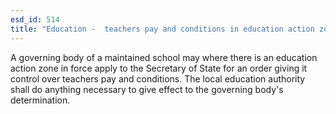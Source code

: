 ```yaml
---
esd_id: 514
title: "Education -  teachers pay and conditions in education action zones"
---
```


A governing body of a maintained school may where there is an education action zone in force apply to the Secretary of State for an order giving it control over teachers pay and conditions.  The local education authority shall do anything necessary to give effect to the governing body's determination.

